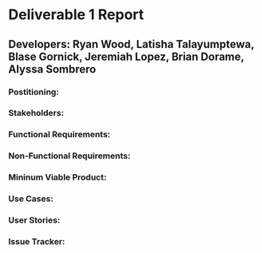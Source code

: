 # Deliverable 1 Report
## Developers: Ryan Wood, Latisha Talayumptewa, Blase Gornick, Jeremiah Lopez, Brian Dorame, Alyssa Sombrero

### Postitioning:

### Stakeholders:

### Functional Requirements:

### Non-Functional Requirements:

### Mininum Viable Product:

### Use Cases:

### User Stories:

### Issue Tracker:

